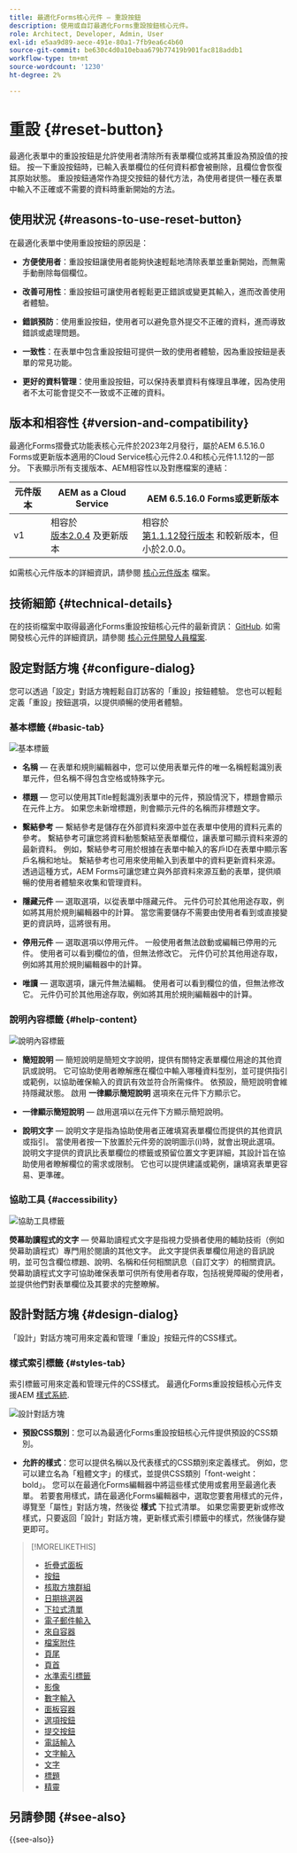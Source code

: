 ```yaml
---
title: 最適化Forms核心元件 — 重設按鈕
description: 使用或自訂最適化Forms重設按鈕核心元件。
role: Architect, Developer, Admin, User
exl-id: e5aa9d89-aece-491e-80a1-7fb9ea6c4b60
source-git-commit: be630c4d0a10ebaa679b77419b901fac818addb1
workflow-type: tm+mt
source-wordcount: '1230'
ht-degree: 2%

---
```


# 重設 {#reset-button}

最適化表單中的重設按鈕是允許使用者清除所有表單欄位或將其重設為預設值的按鈕。 按一下重設按鈕時，已輸入表單欄位的任何資料都會被刪除，且欄位會恢復其原始狀態。 重設按鈕通常作為提交按鈕的替代方法，為使用者提供一種在表單中輸入不正確或不需要的資料時重新開始的方法。


## 使用狀況 {#reasons-to-use-reset-button}

在最適化表單中使用重設按鈕的原因是：

* **方便使用者**：重設按鈕讓使用者能夠快速輕鬆地清除表單並重新開始，而無需手動刪除每個欄位。

* **改善可用性**：重設按鈕可讓使用者輕鬆更正錯誤或變更其輸入，進而改善使用者體驗。

* **錯誤預防**：使用重設按鈕，使用者可以避免意外提交不正確的資料，進而導致錯誤或處理問題。

* **一致性**：在表單中包含重設按鈕可提供一致的使用者體驗，因為重設按鈕是表單的常見功能。

* **更好的資料管理**：使用重設按鈕，可以保持表單資料有條理且準確，因為使用者不太可能會提交不一致或不正確的資料。

## 版本和相容性 {#version-and-compatibility}

最適化Forms摺疊式功能表核心元件於2023年2月發行，屬於AEM 6.5.16.0 Forms或更新版本適用的Cloud Service核心元件2.0.4和核心元件1.1.12的一部分。 下表顯示所有支援版本、AEM相容性以及對應檔案的連結：

| 元件版本 | AEM as a Cloud Service  | AEM 6.5.16.0 Forms或更新版本 |
|---|---|---|
| v1 | 相容於<br>[版本2.0.4](/help/adaptive-forms/version.md) 及更新版本 | 相容於<br>[第1.1.12發行版本](/help/adaptive-forms/version.md) 和較新版本，但小於2.0.0。 |

如需核心元件版本的詳細資訊，請參閱 [核心元件版本](/help/adaptive-forms/version.md) 檔案。

<!-- ## Sample Component Output {#sample-component-output}

To experience the Accordion Component as well as see examples of its configuration options as well as HTML and JSON output, visit the [Component Library](https://adobe.com/go/aem_cmp_library_accordion). -->

## 技術細節 {#technical-details}

在的技術檔案中取得最適化Forms重設按鈕核心元件的最新資訊： [GitHub](https://github.com/adobe/aem-core-forms-components/tree/master/ui.af.apps/src/main/content/jcr_root/apps/core/fd/components/form/button/v1/button). 如需開發核心元件的詳細資訊，請參閱 [核心元件開發人員檔案](/help/developing/overview.md).

## 設定對話方塊 {#configure-dialog}

您可以透過「設定」對話方塊輕鬆自訂訪客的「重設」按鈕體驗。 您也可以輕鬆定義「重設」按鈕選項，以提供順暢的使用者體驗。

### 基本標籤 {#basic-tab}

![基本標籤](/help/adaptive-forms/assets/button_basictab.png)

* **名稱**  — 在表單和規則編輯器中，您可以使用表單元件的唯一名稱輕鬆識別表單元件，但名稱不得包含空格或特殊字元。

* **標題**  — 您可以使用其Title輕鬆識別表單中的元件，預設情況下，標題會顯示在元件上方。 如果您未新增標題，則會顯示元件的名稱而非標題文字。

* **繫結參考**  — 繫結參考是儲存在外部資料來源中並在表單中使用的資料元素的參考。 繫結參考可讓您將資料動態繫結至表單欄位，讓表單可顯示資料來源的最新資料。 例如，繫結參考可用於根據在表單中輸入的客戶ID在表單中顯示客戶名稱和地址。 繫結參考也可用來使用輸入到表單中的資料更新資料來源。 透過這種方式，AEM Forms可讓您建立與外部資料來源互動的表單，提供順暢的使用者體驗來收集和管理資料。

* **隱藏元件**  — 選取選項，以從表單中隱藏元件。 元件仍可於其他用途存取，例如將其用於規則編輯器中的計算。 當您需要儲存不需要由使用者看到或直接變更的資訊時，這將很有用。
* **停用元件**  — 選取選項以停用元件。 一般使用者無法啟動或編輯已停用的元件。 使用者可以看到欄位的值，但無法修改它。 元件仍可於其他用途存取，例如將其用於規則編輯器中的計算。
* **唯讀**  — 選取選項，讓元件無法編輯。 使用者可以看到欄位的值，但無法修改它。 元件仍可於其他用途存取，例如將其用於規則編輯器中的計算。

### 說明內容標籤 {#help-content}

![說明內容標籤](/help/adaptive-forms/assets/button_helptab.png)

* **簡短說明**  — 簡短說明是簡短文字說明，提供有關特定表單欄位用途的其他資訊或說明。 它可協助使用者瞭解應在欄位中輸入哪種資料型別，並可提供指引或範例，以協助確保輸入的資訊有效並符合所需條件。 依預設，簡短說明會維持隱藏狀態。 啟用 **一律顯示簡短說明** 選項來在元件下方顯示它。

* **一律顯示簡短說明**  — 啟用選項以在元件下方顯示簡短說明。

* **說明文字**  — 說明文字是指為協助使用者正確填寫表單欄位而提供的其他資訊或指引。 當使用者按一下放置於元件旁的說明圖示(i)時，就會出現此選項。 說明文字提供的資訊比表單欄位的標籤或預留位置文字更詳細，其設計旨在協助使用者瞭解欄位的需求或限制。 它也可以提供建議或範例，讓填寫表單更容易、更準確。

### 協助工具 {#accessibility}

![協助工具標籤](/help/adaptive-forms/assets/button_accessibilitytab.png)


**熒幕助讀程式的文字**  — 熒幕助讀程式文字是指視力受損者使用的輔助技術（例如熒幕助讀程式）專門用於閱讀的其他文字。 此文字提供表單欄位用途的音訊說明，並可包含欄位標題、說明、名稱和任何相關訊息（自訂文字）的相關資訊。 熒幕助讀程式文字可協助確保表單可供所有使用者存取，包括視覺障礙的使用者，並提供他們對表單欄位及其要求的完整瞭解。

## 設計對話方塊 {#design-dialog}

「設計」對話方塊可用來定義和管理「重設」按鈕元件的CSS樣式。


### 樣式索引標籤 {#styles-tab}

索引標籤可用來定義和管理元件的CSS樣式。 最適化Forms重設按鈕核心元件支援AEM [樣式系統](/help/get-started/authoring.md#component-styling).

![設計對話方塊](/help/adaptive-forms/assets/reset_designdialog.png)

* **預設CSS類別**：您可以為最適化Forms重設按鈕核心元件提供預設的CSS類別。

* **允許的樣式**：您可以提供名稱以及代表樣式的CSS類別來定義樣式。 例如，您可以建立名為「粗體文字」的樣式，並提供CSS類別「font-weight： bold」。 您可以在最適化Forms編輯器中將這些樣式使用或套用至最適化表單。 若要套用樣式，請在最適化Forms編輯器中，選取您要套用樣式的元件，導覽至「屬性」對話方塊，然後從 **樣式** 下拉式清單。 如果您需要更新或修改樣式，只要返回「設計」對話方塊，更新樣式索引標籤中的樣式，然後儲存變更即可。

<!--

## Related article {#related-article}

* [Create a standalone Adaptive Form](https://experienceleague.adobe.com/docs/experience-manager-cloud-service/content/forms/adaptive-forms-authoring/authoring-adaptive-forms-core-components/create-an-adaptive-form-on-forms-cs/creating-adaptive-form-core-components.html)

-->


>[!MORELIKETHIS]
>
>* [折疊式面板](/help/adaptive-forms/components/accordion.md)
>* [按鈕](/help/adaptive-forms/components/button.md)
>* [核取方塊群組](/help/adaptive-forms/components/checkbox-group.md)
>* [日期挑選器](/help/adaptive-forms/components/date-picker.md)
>* [下拉式清單](/help/adaptive-forms/components/drop-down.md)
>* [電子郵件輸入](/help/adaptive-forms/components/email-input.md)
>* [來自容器](/help/adaptive-forms/components/form-container.md)
>* [檔案附件](/help/adaptive-forms/components/file-attachment.md)
>* [頁尾](/help/adaptive-forms/components/footer.md)
>* [頁首](/help/adaptive-forms/components/header.md)
>* [水準索引標籤](/help/adaptive-forms/components/horizontal-tabs.md)
>* [影像](/help/adaptive-forms/components/image.md)
>* [數字輸入](/help/adaptive-forms/components/number-input.md)
>* [面板容器](/help/adaptive-forms/components/panel-container.md)
>* [選項按鈕](/help/adaptive-forms/components/radio-button.md)
>* [提交按鈕](/help/adaptive-forms/components/submit-button.md)
>* [電話輸入](/help/adaptive-forms/components/telephone-input.md)
>* [文字輸入](/help/adaptive-forms/components/text-input.md)
>* [文字](/help/adaptive-forms/components/text.md)
>* [標題](/help/adaptive-forms/components/title.md)
>* [精靈](/help/adaptive-forms/components/wizard.md)


## 另請參閱 {#see-also}

{{see-also}}